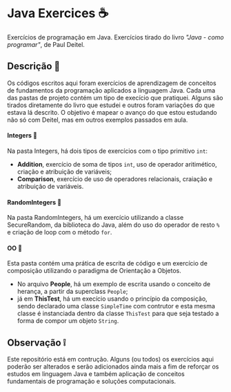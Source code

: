 # Java Exercices :coffee:


Exercícios de programação em Java. Exercícios tirado do livro *"Java - como programar"*, de Paul Deitel.

## Descrição :pencil:
Os códigos escritos aqui foram exercícios de aprendizagem de conceitos
de fundamentos da programação aplicados a linguagem Java. 
Cada uma das pastas de projeto contém um tipo de execício que pratiquei.
Alguns são tirados diretamente do livro que estudei e outros foram variações
do que estava lá descrito.
O objetivo é mapear o avanço do que estou estudando não só com Deitel, mas em outros exemplos passados em aula.

#### Integers :1234:
Na pasta Integers, há dois tipos de exercícios com o tipo primitivo `int`:
- **Addition**, exercício de soma de tipos `int`, uso de operador aritimético, criação e atribuição de variáveis;
- **Comparison**, exercício de uso de operadores relacionais, craiação e atribuição de variáveis.

#### RandomIntegers :game_die:
Na pasta RandomIntegers, há um exercício utilizando a classe SecureRandom, da biblioteca do Java, além do uso do operador de resto `%` e criação de loop com o método `for`.

#### OO :bookmark_tabs:
Esta pasta contém uma prática de escrita de código e um exercício de composição utilizando o paradigma de Orientação a Objetos. 
- No arquivo **People**, há um exemplo de escrita usando o conceito de herança, a partir da superclass `People`;
- já em **ThisTest**, há um execício usando o princípio da composição, sendo declarado uma classe `SimpleTime` com contrutor e esta mesma classe é instanciada dentro da classe `ThisTest` para que seja testado a forma de compor um objeto `String`.

## Observação :grey_exclamation:
Este repositório está em contrução. 
Alguns (ou todos) os exercícios aqui poderão ser alterados e serão adicionados ainda mais a fim de reforçar os estudos em linguagem Java e também aplicação de conceitos fundamentais de programação e soluções computacionais.
